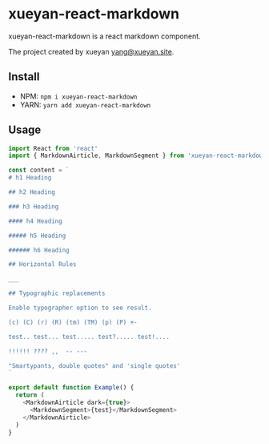 # xueyan-react-markdown

xueyan-react-markdown is a react markdown component.

The project created by xueyan <yang@xueyan.site>.

## Install

- NPM: `npm i xueyan-react-markdown`  
- YARN: `yarn add xueyan-react-markdown`  

## Usage

```ts
import React from 'react'
import { MarkdownAirticle, MarkdownSegment } from 'xueyan-react-markdown'

const content = `
# h1 Heading

## h2 Heading

### h3 Heading

#### h4 Heading

##### h5 Heading

###### h6 Heading

## Horizontal Rules

___

## Typographic replacements

Enable typographer option to see result.

(c) (C) (r) (R) (tm) (TM) (p) (P) +-

test.. test... test..... test?..... test!....

!!!!!! ???? ,,  -- ---

"Smartypants, double quotes" and 'single quotes'
`

export default function Example() {
  return (
    <MarkdownAirticle dark={true}>
      <MarkdownSegment>{test}</MarkdownSegment>
    </MarkdownAirticle>
  )
}
```
